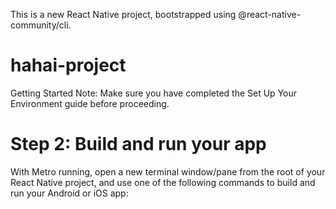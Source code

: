  This is a new React Native project, bootstrapped using @react-native-community/cli.
 
 # hahai-project

Getting Started
Note: Make sure you have completed the Set Up Your Environment guide before proceeding.

# Step 2: Build and run your app
With Metro running, open a new terminal window/pane from the root of your React Native project, and use one of the following commands to build and run your Android or iOS app:
